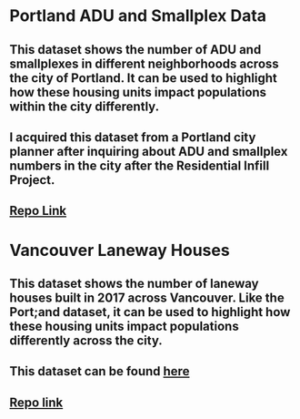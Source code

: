 # Portland ADU and Smallplex Data
## This dataset shows the number of ADU and smallplexes in different neighborhoods across the city of Portland. It can be used to highlight how these housing units impact populations within the city differently.
## I acquired this dataset from a Portland city planner after inquiring about ADU and smallplex numbers in the city after the Residential Infill Project. 
## [Repo Link](https://github.com/trongk/up206a-trong/blob/02fc62f838a2e677cb55ae4b3ec6d335e7eb4b3d/City%20of%20Portland%20-%20ADU%20and%20Smallplexes%20Data%20-%202020.xlsx)
# Vancouver Laneway Houses
## This dataset shows the number of laneway houses built in 2017 across Vancouver. Like the Port;and dataset, it can be used to highlight how these housing units impact populations differently across the city.
## This dataset can be found [here](https://opendata.vancouver.ca/explore/dataset/issued-building-permits/table/?refine.propertyuse=Dwelling+Uses&refine.specificusecategory=Laneway+House&refine.typeofwork=New+Building)
## [Repo link](https://github.com/trongk/up206a-trong/blob/02fc62f838a2e677cb55ae4b3ec6d335e7eb4b3d/issued-building-permits.xls)
